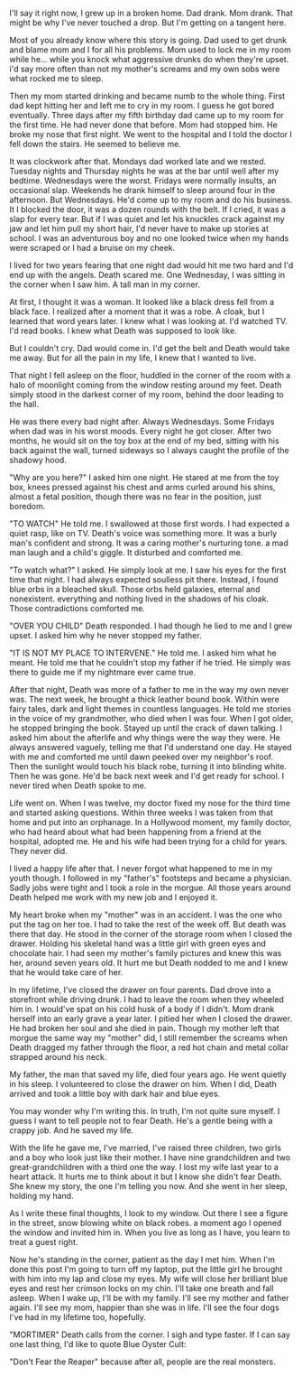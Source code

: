 I'll say it right now, I grew up in a broken home. Dad drank. Mom drank. That might be why I've never touched a drop. But I'm getting on a tangent here. 

Most of you already know where this story is going. Dad used to get drunk and blame mom and I for all his problems. Mom used to lock me in my room while he... while you knock what aggressive drunks do when they're upset. i'd say more often than not my mother's screams and my own sobs were what rocked me to sleep. 

Then my mom started drinking and became numb to the whole thing. First dad kept hitting her and left me to cry in my room. I guess he got bored eventually. Three days after my fifth birthday dad came up to my room for the first time. He had never done that before. Mom had stopped him. He broke my nose that first night. We went to the hospital and I told the doctor I fell down the stairs. He seemed to believe me. 

It was clockwork after that. Mondays dad worked late and we rested. Tuesday nights and Thursday nights he was at the bar until well after my bedtime. Wednesdays were the worst. Fridays were normally insults, an occasional slap. Weekends he drank himself to sleep around four in the afternoon. But Wednesdays. He'd come up to my room and do his business. It I blocked the door, it was a dozen rounds with the belt. If I cried, it was a slap for every tear. But if I was quiet and let his knuckles crack against my jaw and let him pull my short hair, I'd never have to make up stories at school. I was an adventurous boy and no one looked twice when my hands were scraped or I had a bruise on my cheek. 

I lived for two years fearing that one night dad would hit me two hard and I'd end up with the angels. Death scared me. One Wednesday, I was sitting in the corner when I saw him. A tall man in my corner. 

At first, I thought it was a woman. It looked like a black dress fell from a black face. I realized after a moment that it was a robe. A cloak, but I learned that word years later. I knew what I was looking at. I'd watched TV. I'd read books. I knew what Death was supposed to look like. 

But I couldn't cry. Dad would come in. I'd get the belt and Death would take me away. But for all the pain in my life, I knew that I wanted to live. 

That night I fell asleep on the floor, huddled in the corner of the room with a halo of moonlight coming from the window resting around my feet. Death simply stood in the darkest corner of my room, behind the door leading to the hall. 

He was there every bad night after. Always Wednesdays. Some Fridays when dad was in his worst moods. Every night he got closer. After two months, he would sit on the toy box at the end of my bed, sitting with his back against the wall, turned sideways so I always caught the profile of the shadowy hood. 

"Why are you here?" I asked him one night. He stared at me from the toy box, knees pressed against his chest and arms curled around his shins, almost a fetal position, though there was no fear in the position, just boredom.

"TO WATCH" He told me. I swallowed at those first words. I had expected a quiet rasp, like on TV. Death's voice was something more. It was a burly man's confident and strong. It was a caring mother's nurturing tone. a mad man laugh and a child's giggle. It disturbed and comforted me.

"To watch what?" I asked. He simply look at me. I saw his eyes for the first time that night. I had always expected soulless pit there. Instead, I found blue orbs in a bleached skull. Those orbs held galaxies, eternal and nonexistent. everything and nothing lived in the shadows of his cloak. Those contradictions comforted me. 

"OVER YOU CHILD" Death responded. I had though he lied to me and I grew upset. I asked him why he never stopped my father. 

"IT IS NOT MY PLACE TO INTERVENE." He told me. I asked him what he meant. He told me that he couldn't stop my father if he tried. He simply was there to guide me if my nightmare ever came true. 

After that night, Death was more of a father to me in the way my own never was. The next week, he brought a thick leather bound book. Within were fairy tales, dark and light themes in countless languages. He told me stories in the voice of my grandmother, who died when I was four. When I got older, he stopped bringing the book. Stayed up until the crack of dawn talking. I asked him about the afterlife and why things were the way they were. He always answered vaguely, telling me that I'd understand one day. He stayed with me and comforted me until dawn peeked over my neighbor's roof. Then the sunlight would touch his black robe, turning it into blinding white. Then he was gone. He'd be back next week and I'd get ready for school. I never tired when Death spoke to me. 

Life went on. When I was twelve, my doctor fixed my nose for the third time and started asking questions. Within three weeks I was taken from that home and put into an orphanage. In a Hollywood moment, my family doctor, who had heard about what had been happening from a friend at the hospital, adopted me. He and his wife had been trying for a child for years. They never did. 

I lived a happy life after that. I never forgot what happened to me in my youth though. I followed in my "father's" footsteps and became a physician. Sadly jobs were tight and I took a role in the morgue. All those years around Death helped me work with my new job and I enjoyed it. 

My heart broke when my "mother" was in an accident. I was the one who put the tag on her toe. I had to take the rest of the week off. But death was there that day. He stood in the corner of the storage room when I closed the drawer. Holding his skeletal hand was a little girl with green eyes and chocolate hair. I had seen my mother's family pictures and knew this was her, around seven years old. It hurt me but Death nodded to me and I knew that he would take care of her. 

In my lifetime, I've closed the drawer on four parents. Dad drove into a storefront while driving drunk. I had to leave the room when they wheeled him in. I would've spat on his cold husk of a body if I didn't. Mom drank herself into an early grave a year later. I pitied her when I closed the drawer. He had broken her soul and she died in pain. Though my mother left that morgue the same way my "mother" did, I still remember the screams when Death dragged my father through the floor, a red hot chain and metal collar strapped around his neck. 

My father, the man that saved my life, died four years ago. He went quietly in his sleep. I volunteered to close the drawer on him. When I did, Death arrived and took a little boy with dark hair and blue eyes. 

You may wonder why I'm writing this. In truth, I'm not quite sure myself. I guess I want to tell people not to fear Death. He's a gentle being with a crappy job. And he saved my life.

With the life he gave me, I've married, I've raised three children, two girls and a boy who look just like their mother. I have nine grandchildren and two great-grandchildren with a third one the way. I lost my wife last year to a heart attack. It hurts me to think about it but I know she didn't fear Death. She knew my story, the one I'm telling you now. And she went in her sleep, holding my hand. 

As I write these final thoughts, I look to my window. Out there I see a figure in the street, snow blowing white on black robes. a moment ago I opened the window and invited him in. When you live as long as I have, you learn to treat a guest right. 

Now he's standing in the corner, patient as the day I met him. When I'm done this post I'm going to turn off my laptop, put the little girl he brought with him into my lap and close my eyes. My wife will close her brilliant blue eyes and rest her crimson locks on my chin. I'll take one breath and fall asleep. When I wake up, I'll be with my family. I'll see my mother and father again. I'll see my mom, happier than she was in life. I'll see the four dogs I've had in my lifetime too, hopefully. 

"MORTIMER" Death calls from the corner. I sigh and type faster. If I can say one last thing, I'd like to quote Blue Oyster Cult:

"Don't Fear the Reaper" because after all, people are the real monsters.
